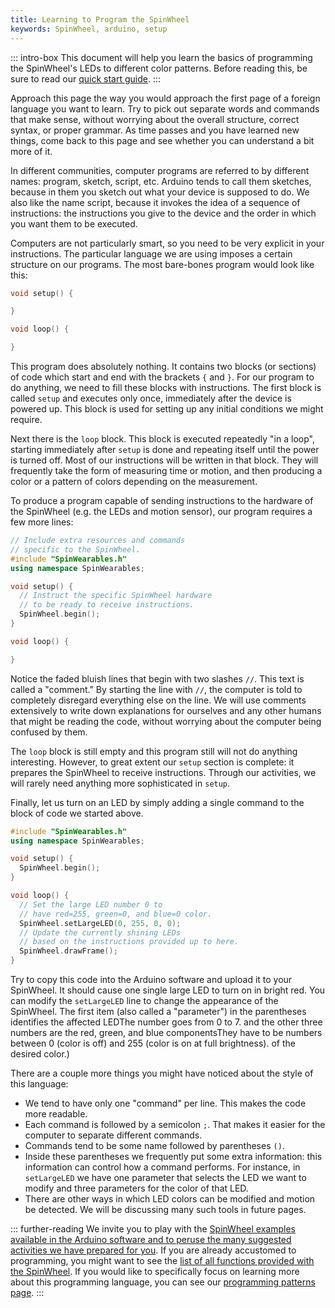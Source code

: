 ```yaml
---
title: Learning to Program the SpinWheel
keywords: SpinWheel, arduino, setup
---
```


::: intro-box
This document will help you learn the basics of programming the SpinWheel's
LEDs to different color patterns.
Before reading this, be sure to read our [quick start guide](/quickstart). 
:::

Approach this page the way you would approach the first page of a foreign language you want to learn.
Try to pick out separate words and commands that make sense, without worrying about the overall structure,
correct syntax, or proper grammar. As time passes and you have learned new things, come back to this page
and see whether you can understand a bit more of it.

In different communities, computer programs are referred to by different names:
program, sketch, script, etc.
Arduino tends to call them sketches, because in them you sketch out what your device is supposed to do.
We also like the name script, because it invokes the idea of a sequence of instructions:
the instructions you give to the device and the order in which you want them to be executed.

Computers are not particularly smart, so you need to be very explicit in your instructions.
The particular language we are using imposes a certain structure on our programs.
The most bare-bones program would look like this:

```c++
void setup() {

}

void loop() {

}
```

This program does absolutely nothing.
It contains two blocks (or sections) of code which start and end 
with the brackets `{` and `}`.
For our program to do anything, we need to fill these blocks with instructions.
The first block is called `setup` and executes only once, immediately after the device is powered up.
This block is used for setting up any initial conditions we might require.

Next there is the `loop` block. This block is executed repeatedly "in a loop",
starting immediately after `setup` is done and repeating itself until the power is turned off.
Most of our instructions will be written in that block.
They will frequently take the form of measuring time or motion,
and then producing a color or a pattern of colors depending on the measurement.

To produce a program capable of sending instructions to the hardware of the SpinWheel
(e.g. the LEDs and motion sensor), our program requires a few more lines:

```c++
// Include extra resources and commands
// specific to the SpinWheel.
#include "SpinWearables.h"
using namespace SpinWearables;

void setup() {
  // Instruct the specific SpinWheel hardware
  // to be ready to receive instructions.
  SpinWheel.begin();
}

void loop() {

}
```

Notice the faded bluish lines that begin with two slashes `//`. This text is called
a "comment." By starting the line with `//`, the computer is told to 
completely disregard everything else on the line. We will use comments 
extensively to write down explanations for ourselves and any other humans that might be reading the code,
without worrying about the computer being confused by them.

The `loop` block is still empty and this program still will not do anything interesting.
However, to great extent our `setup` section is complete: it prepares the SpinWheel to
receive instructions. Through our activities, we will rarely need anything more sophisticated
in `setup`.

Finally, let us turn on an LED by simply adding a single command to the block of code we started above.

```c++
#include "SpinWearables.h"
using namespace SpinWearables;

void setup() {
  SpinWheel.begin();
}

void loop() {
  // Set the large LED number 0 to
  // have red=255, green=0, and blue=0 color.
  SpinWheel.setLargeLED(0, 255, 0, 0);
  // Update the currently shining LEDs
  // based on the instructions provided up to here.
  SpinWheel.drawFrame();
}
```

Try to copy this code into the Arduino software and upload it to your SpinWheel.
It should cause one single large LED to turn on in bright red.
You can modify the `setLargeLED` line to change the appearance of the SpinWheel.
The first item (also called a "parameter") in the parentheses 
 <span class="footnote">identifies the affected LED<span>The number goes from 0 to 7.</span></span>
and the other <span class="footnote">three numbers are the red,
green, and blue components<span>They have to be numbers between 0 (color is off) and 255 (color is on at full brightness).</span></span> of the desired color.)

There are a couple more things you might have noticed about the style of this language:

- We tend to have only one "command" per line. This makes the code more readable.
- Each command is followed by a semicolon `;`. That makes it easier for the computer to separate different commands.
- Commands tend to be some name followed by parentheses `()`.
- Inside these parentheses we frequently put some extra information: this information can control how a command performs. For instance, in `setLargeLED` we have one parameter that selects the LED we want to modify and three parameters for the color of that LED.
- There are other ways in which LED colors can be modified and motion be detected. We will be discussing many such tools in future pages.

::: further-reading
We invite you to play with the [SpinWheel examples available in the Arduino software and to peruse the many suggested activities we have prepared for you](/book). If you are already accustomed to programming, you might want to see the [list of all functions provided with the SpinWheel](/allcommands). If you would like to specifically focus on learning more about this programming language, you can see our [programming patterns page](/progpatterns).
:::
